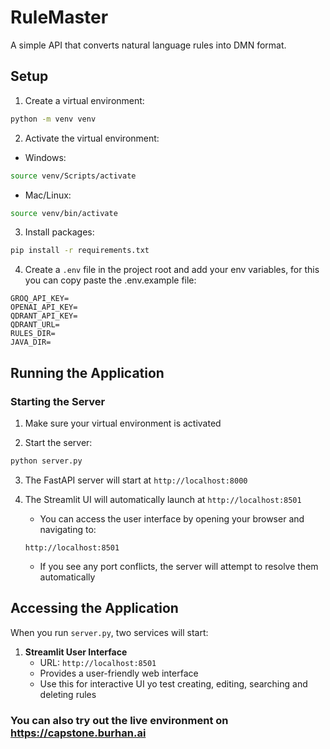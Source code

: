 # RuleMaster

A simple API that converts natural language rules into DMN format.

## Setup

1. Create a virtual environment:
```bash
python -m venv venv
```

2. Activate the virtual environment:
- Windows:
```bash
source venv/Scripts/activate
```
- Mac/Linux:
```bash
source venv/bin/activate
```

3. Install packages:
```bash
pip install -r requirements.txt
```

4. Create a `.env` file in the project root and add your env variables, for this you can copy paste the .env.example file:
```
GROQ_API_KEY=
OPENAI_API_KEY=
QDRANT_API_KEY=
QDRANT_URL=
RULES_DIR=
JAVA_DIR=
```

## Running the Application

### Starting the Server

1. Make sure your virtual environment is activated

2. Start the server:
```bash
python server.py
```

3. The FastAPI server will start at `http://localhost:8000`

4. The Streamlit UI will automatically launch at `http://localhost:8501`
   - You can access the user interface by opening your browser and navigating to:
   ```
   http://localhost:8501
   ```
   - If you see any port conflicts, the server will attempt to resolve them automatically

## Accessing the Application

When you run `server.py`, two services will start:

1. **Streamlit User Interface**
   - URL: `http://localhost:8501`
   - Provides a user-friendly web interface
   - Use this for interactive UI yo test creating, editing, searching and deleting rules
   
### You can also try out the live environment on https://capstone.burhan.ai